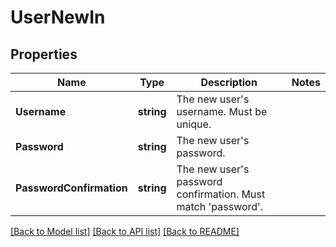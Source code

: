 # UserNewIn

## Properties

Name | Type | Description | Notes
------------ | ------------- | ------------- | -------------
**Username** | **string** | The new user&#39;s username. Must be unique. | 
**Password** | **string** | The new user&#39;s password. | 
**PasswordConfirmation** | **string** | The new user&#39;s password confirmation. Must match &#39;password&#39;. | 

[[Back to Model list]](../README.md#documentation-for-models) [[Back to API list]](../README.md#documentation-for-api-endpoints) [[Back to README]](../README.md)


